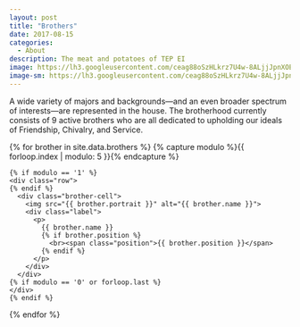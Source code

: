 ```yaml
---
layout: post
title: "Brothers"
date: 2017-08-15
categories:
  - About
description: The meat and potatoes of TEP EI
image: https://lh3.googleusercontent.com/ceag88oSzHLkrz7U4w-8ALjjJpnXOEIj6pztpHJIsZpAxFi9PaJ-e1tMyGUloIAtvW9pyA6__yCEFMgC7_Ff1SJNw59Dftg3oTzzsJw8Jbc7Vk7rHrhWTxnXb2zbQ325iJ6yn0OIn0gpQESmRk5EcXvw0k7Jt4fpzwgH1ic4wWZ6Em6hKzbPWOM0RyT3VXrBtHGIYZrtIBxFtqqRxfRBKCLslfUXTsYoDrvwExGxr3-EyFIfF23IOibwET0j2-xis4zhpvCuBfFxHOuYpVcUsRgC9v-1Rnh2etQrYAWC7aGo6ypBAAK0XCh7pQwWdULE0sQpkav8i0QxVe2jbJ9N4vso14XvTfSfz0HV5XUc9hlnnqCIedlmbkWasM0LUgXqP71Mt17vU2qembo2N_7yDFAFx7aH2TFuXHJNqUyWPOoSmq7WWsuFWA_XBVuoYO6-0-ZaZOWDpSRlIaRUeB9sYDoWIt2QYkIVoFEyCzkFc1yIvoA3ZxzXkAC4V4lkJ9phOOMMlu8C69lt3DXT1I_EVICh4isXe5dH--YJ2pgtx7fbjz28K1E2EpdRt2mUkpSCyING_EKEi_lWDVQ4n5N2K5H1oZPVc__ofmXu97P7uPj9IT0LgJZl=w856-h642-no
image-sm: https://lh3.googleusercontent.com/ceag88oSzHLkrz7U4w-8ALjjJpnXOEIj6pztpHJIsZpAxFi9PaJ-e1tMyGUloIAtvW9pyA6__yCEFMgC7_Ff1SJNw59Dftg3oTzzsJw8Jbc7Vk7rHrhWTxnXb2zbQ325iJ6yn0OIn0gpQESmRk5EcXvw0k7Jt4fpzwgH1ic4wWZ6Em6hKzbPWOM0RyT3VXrBtHGIYZrtIBxFtqqRxfRBKCLslfUXTsYoDrvwExGxr3-EyFIfF23IOibwET0j2-xis4zhpvCuBfFxHOuYpVcUsRgC9v-1Rnh2etQrYAWC7aGo6ypBAAK0XCh7pQwWdULE0sQpkav8i0QxVe2jbJ9N4vso14XvTfSfz0HV5XUc9hlnnqCIedlmbkWasM0LUgXqP71Mt17vU2qembo2N_7yDFAFx7aH2TFuXHJNqUyWPOoSmq7WWsuFWA_XBVuoYO6-0-ZaZOWDpSRlIaRUeB9sYDoWIt2QYkIVoFEyCzkFc1yIvoA3ZxzXkAC4V4lkJ9phOOMMlu8C69lt3DXT1I_EVICh4isXe5dH--YJ2pgtx7fbjz28K1E2EpdRt2mUkpSCyING_EKEi_lWDVQ4n5N2K5H1oZPVc__ofmXu97P7uPj9IT0LgJZl=w856-h642-no
---
```

A wide variety of majors and backgrounds&mdash;and an even broader spectrum of interests&mdash;are represented in the house. The brotherhood currently consists of 9 active brothers who are all dedicated to upholding our ideals of Friendship, Chivalry, and Service.

<div class="brother-gallery">
  {% for brother in site.data.brothers %}
    {% capture modulo %}{{ forloop.index | modulo: 5 }}{% endcapture %}

    {% if modulo == '1' %}
    <div class="row">
    {% endif %}
      <div class="brother-cell">
        <img src="{{ brother.portrait }}" alt="{{ brother.name }}">
        <div class="label">
          <p>
            {{ brother.name }}
            {% if brother.position %}
              <br><span class="position">{{ brother.position }}</span>
            {% endif %}
          </p>
        </div>
      </div>
    {% if modulo == '0' or forloop.last %}
    </div>
    {% endif %}
  {% endfor %}
</div>
